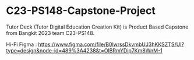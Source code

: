 # C23-PS148-Capstone-Project
Tutor Deck (Tutor Digital Education Creation Kit) is Product Based Capstone from Bangkit 2023 team C23-PS148. 

Hi-Fi Figma : https://www.figma.com/file/B0lwrssDkvmbUJ3hKKSZTS/UI?type=design&node-id=489%3A4238&t=OlBRmYDip7Km8WnM-1

